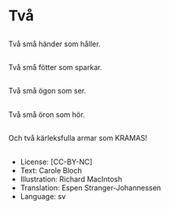 # Två

##
Två små händer som håller.

##
Två små fötter som sparkar.

##
Två små ögon som ser.

##
Två små öron som hör.

##
Och två kärleksfulla armar som KRAMAS!

##
* License: [CC-BY-NC]
* Text: Carole Bloch
* Illustration: Richard MacIntosh
* Translation: Espen Stranger-Johannessen
* Language: sv
